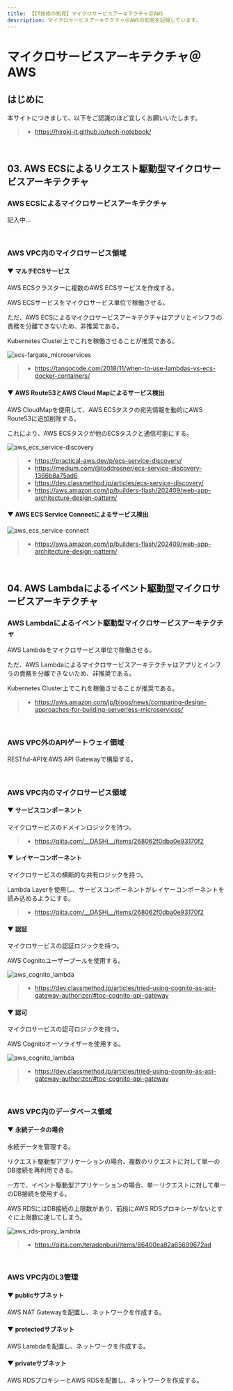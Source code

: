 ```yaml
---
title: 【IT技術の知見】マイクロサービスアーキテクチャ＠AWS
description: マイクロサービスアーキテクチャ＠AWSの知見を記録しています。
---
```


# マイクロサービスアーキテクチャ＠AWS

## はじめに

本サイトにつきまして、以下をご認識のほど宜しくお願いいたします。

> - https://hiroki-it.github.io/tech-notebook/

<br>

## 03. AWS ECSによるリクエスト駆動型マイクロサービスアーキテクチャ

### AWS ECSによるマイクロサービスアーキテクチャ

記入中...

<br>

### AWS VPC内のマイクロサービス領域

#### ▼ マルチECSサービス

AWS ECSクラスターに複数のAWS ECSサービスを作成する。

AWS ECSサービスをマイクロサービス単位で稼働させる。

ただ、AWS ECSによるマイクロサービスアーキテクチャはアプリとインフラの責務を分離できないため、非推奨である。

Kubernetes Cluster上でこれを稼働させることが推奨である。

![ecs-fargate_microservices](https://raw.githubusercontent.com/hiroki-it/tech-notebook-images/master/images/ecs-fargate_microservices.png)

> - https://tangocode.com/2018/11/when-to-use-lambdas-vs-ecs-docker-containers/

#### ▼ AWS Route53とAWS Cloud Mapによるサービス検出

AWS CloudMapを使用して、AWS ECSタスクの宛先情報を動的にAWS Route53に追加削除する。

これにより、AWS ECSタスクが他のECSタスクと通信可能にする。

![aws_ecs_service-discovery](https://raw.githubusercontent.com/hiroki-it/tech-notebook-images/master/images/aws_ecs_service-discovery.png)

> - https://practical-aws.dev/p/ecs-service-discovery/
> - https://medium.com/@toddrosner/ecs-service-discovery-1366b8a75ad6
> - https://dev.classmethod.jp/articles/ecs-service-discovery/
> - https://aws.amazon.com/jp/builders-flash/202409/web-app-architecture-design-pattern/

#### ▼ AWS ECS Service Connectによるサービス検出

![aws_ecs_service-connect](https://raw.githubusercontent.com/hiroki-it/tech-notebook-images/master/images/aws_ecs_service-connect.png)

> - https://aws.amazon.com/jp/builders-flash/202409/web-app-architecture-design-pattern/

<br>

## 04. AWS Lambdaによるイベント駆動型マイクロサービスアーキテクチャ

### AWS Lambdaによるイベント駆動型マイクロサービスアーキテクチャ

AWS Lambdaをマイクロサービス単位で稼働させる。

ただ、AWS Lambdaによるマイクロサービスアーキテクチャはアプリとインフラの責務を分離できないため、非推奨である。

Kubernetes Cluster上でこれを稼働させることが推奨である。

> - https://aws.amazon.com/jp/blogs/news/comparing-design-approaches-for-building-serverless-microservices/

<br>

### AWS VPC外のAPIゲートウェイ領域

RESTful-APIをAWS API Gatewayで構築する。

<br>

### AWS VPC内のマイクロサービス領域

#### ▼ サービスコンポーネント

マイクロサービスのドメインロジックを持つ。

> - https://qiita.com/__DASHi__/items/268062f0dba0e93170f2

#### ▼ レイヤーコンポーネント

マイクロサービスの横断的な共有ロジックを持つ。

Lambda Layerを使用し、サービスコンポーネントがレイヤーコンポーネントを読み込めるようにする。

> - https://qiita.com/__DASHi__/items/268062f0dba0e93170f2

#### ▼ 認証

マイクロサービスの認証ロジックを持つ。

AWS Cognitoユーザープールを使用する。

![aws_cognito_lambda](https://raw.githubusercontent.com/hiroki-it/tech-notebook-images/master/images/aws_cognito_lambda.png)

> - https://dev.classmethod.jp/articles/tried-using-cognito-as-api-gateway-authorizer/#toc-cognito-api-gateway

#### ▼ 認可

マイクロサービスの認可ロジックを持つ。

AWS Cognitoオーソライザーを使用する。

![aws_cognito_lambda](https://raw.githubusercontent.com/hiroki-it/tech-notebook-images/master/images/aws_cognito_lambda.png)

> - https://dev.classmethod.jp/articles/tried-using-cognito-as-api-gateway-authorizer/#toc-cognito-api-gateway

<br>

### AWS VPC内のデータベース領域

#### ▼ 永続データの場合

永続データを管理する。

リクエスト駆動型アプリケーションの場合、複数のリクエストに対して単一のDB接続を再利用できる。

一方で、イベント駆動型アプリケーションの場合、単一リクエストに対して単一のDB接続を使用する。

AWS RDSにはDB接続の上限数があり、前段にAWS RDSプロキシーがないとすぐに上限数に達してしまう。

![aws_rds-proxy_lambda](https://raw.githubusercontent.com/hiroki-it/tech-notebook-images/master/images/aws_rds-proxy_lambda.png)

> - https://qiita.com/teradonburi/items/86400ea82a65699672ad

<br>

### AWS VPC内のL3管理

#### ▼ publicサブネット

AWS NAT Gatewayを配置し、ネットワークを作成する。

#### ▼ protectedサブネット

AWS Lambdaを配置し、ネットワークを作成する。

#### ▼ privateサブネット

AWS RDSプロキシーとAWS RDSを配置し、ネットワークを作成する。

<br>
